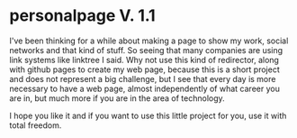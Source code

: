 # personalpage V. 1.1

I've been thinking for a while about making a page to show my work, social networks and that kind of stuff. 
So seeing that many companies are using link systems like linktree I said. Why not use this kind of redirector, along with github pages to create my web page, because this is a short project and does not represent a big challenge, but I see that every day is more necessary to have a web page, almost independently of what career you are in, but much more if you are in the area of technology. 

I hope you like it and if you want to use this little project for you, use it with total freedom. 

